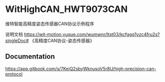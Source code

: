 # WitHighCAN_HWT9073CAN
维特智能高精度姿态传感器CAN协议示例程序

说明文档
https://wit-motion.yuque.com/wumwnr/ltst03/kcfggq1yzc4fru2s?singleDoc# 《高精度CAN协议-姿态传感器》


## Documentation

https://app.gitbook.com/s/7KeiQ2sbyWknusoV5r8U/high-precision-can-protocol
